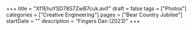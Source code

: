 +++
title = "Xf1EhuYSD78S7ZwB7cuk.avif"
draft = false
tags = ["Photos"]
categories = ["Creative Engineering"]
pages = ["Bear Country Jubilee"]
startDate = ""
description = "Fingers Dan (2023)"
+++
